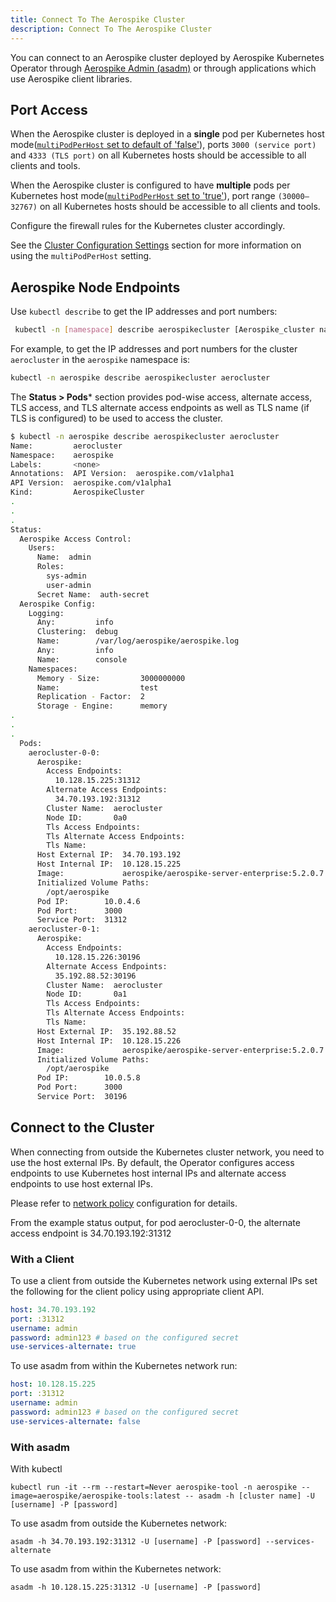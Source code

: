 ```yaml
---
title: Connect To The Aerospike Cluster
description: Connect To The Aerospike Cluster
---
```


You can connect to an Aerospike cluster deployed by Aerospike Kubernetes Operator through [Aerospike Admin (asadm)](https://docs.aerospike.com/docs/tools/asadm/) or through applications which use Aerospike client libraries.

## Port Access

When the Aerospike cluster is deployed in a **single** pod per Kubernetes host mode([`multiPodPerHost` set to default of 'false'](Cluster-configuration-settings.md)), ports `3000 (service port)` and `4333 (TLS port)` on all Kubernetes hosts should be accessible to all clients and tools.

When the Aerospike cluster is configured to have **multiple** pods per Kubernetes host mode([`multiPodPerHost` set to  'true'](Cluster-configuration-settings.md)), port range `(30000–32767)` on all Kubernetes hosts should be accessible to all clients and tools.

Configure the firewall rules for the Kubernetes cluster accordingly.

See the [Cluster Configuration Settings](Cluster-configuration-settings.md) section for more information on using the `multiPodPerHost` setting.

## Aerospike Node Endpoints

Use `kubectl describe` to get the IP addresses and port numbers:

```sh
 kubectl -n [namespace] describe aerospikecluster [Aerospike_cluster name]
```

For example, to get the IP addresses and port numbers for the cluster `aerocluster` in the `aerospike` namespace is:

```sh
kubectl -n aerospike describe aerospikecluster aerocluster
```

The **Status > Pods*** section provides pod-wise access, alternate access, TLS access, and TLS alternate access endpoints as well as TLS name (if TLS is configured) to be used to access the cluster.

```sh
$ kubectl -n aerospike describe aerospikecluster aerocluster
Name:         aerocluster
Namespace:    aerospike
Labels:       <none>
Annotations:  API Version:  aerospike.com/v1alpha1
API Version:  aerospike.com/v1alpha1
Kind:         AerospikeCluster
.
.
.
Status:
  Aerospike Access Control:
    Users:
      Name:  admin
      Roles:
        sys-admin
        user-admin
      Secret Name:  auth-secret
  Aerospike Config:
    Logging:
      Any:         info
      Clustering:  debug
      Name:        /var/log/aerospike/aerospike.log
      Any:         info
      Name:        console
    Namespaces:
      Memory - Size:         3000000000
      Name:                  test
      Replication - Factor:  2
      Storage - Engine:      memory
.
.
.
  Pods:
    aerocluster-0-0:
      Aerospike:
        Access Endpoints:
          10.128.15.225:31312
        Alternate Access Endpoints:
          34.70.193.192:31312
        Cluster Name:  aerocluster
        Node ID:       0a0
        Tls Access Endpoints:
        Tls Alternate Access Endpoints:
        Tls Name:
      Host External IP:  34.70.193.192
      Host Internal IP:  10.128.15.225
      Image:             aerospike/aerospike-server-enterprise:5.2.0.7
      Initialized Volume Paths:
        /opt/aerospike
      Pod IP:        10.0.4.6
      Pod Port:      3000
      Service Port:  31312
    aerocluster-0-1:
      Aerospike:
        Access Endpoints:
          10.128.15.226:30196
        Alternate Access Endpoints:
          35.192.88.52:30196
        Cluster Name:  aerocluster
        Node ID:       0a1
        Tls Access Endpoints:
        Tls Alternate Access Endpoints:
        Tls Name:
      Host External IP:  35.192.88.52
      Host Internal IP:  10.128.15.226
      Image:             aerospike/aerospike-server-enterprise:5.2.0.7
      Initialized Volume Paths:
        /opt/aerospike
      Pod IP:        10.0.5.8
      Pod Port:      3000
      Service Port:  30196

```

## Connect to the Cluster

When connecting from outside the Kubernetes cluster network, you need to use the host external IPs. By default, the Operator configures access endpoints to use Kubernetes host internal IPs and alternate access endpoints to use host external IPs.

Please refer to [network policy](Cluster-configuration-settings.md#network-policy) configuration for details.

From the example status output, for pod aerocluster-0-0, the alternate access endpoint is 34.70.193.192:31312

### With a Client

To use a client from outside the Kubernetes network using external IPs set the following for the client policy using appropriate client API.

```yaml
host: 34.70.193.192
port: :31312
username: admin
password: admin123 # based on the configured secret
use-services-alternate: true
```

To use asadm from within the Kubernetes network run:

```yaml
host: 10.128.15.225
port: :31312
username: admin
password: admin123 # based on the configured secret
use-services-alternate: false
```

### With asadm

With kubectl

```shell
kubectl run -it --rm --restart=Never aerospike-tool -n aerospike --image=aerospike/aerospike-tools:latest -- asadm -h [cluster name] -U [username] -P [password]
```

To use asadm from outside the Kubernetes network:

```shell
asadm -h 34.70.193.192:31312 -U [username] -P [password] --services-alternate
```

To use asadm from within the Kubernetes network:

```shell
asadm -h 10.128.15.225:31312 -U [username] -P [password]
```
